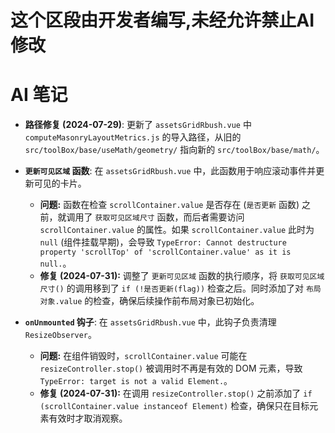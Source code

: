 # 这个区段由开发者编写,未经允许禁止AI修改

# AI 笔记

- **路径修复 (2024-07-29)**: 更新了 `assetsGridRbush.vue` 中 `computeMasonryLayoutMetrics.js` 的导入路径，从旧的 `src/toolBox/base/useMath/geometry/` 指向新的 `src/toolBox/base/math/`。
- **`更新可见区域` 函数**: 在 `assetsGridRbush.vue` 中，此函数用于响应滚动事件并更新可见的卡片。
  - **问题:** 函数在检查 `scrollContainer.value` 是否存在 (`是否更新` 函数) 之前，就调用了 `获取可见区域尺寸` 函数，而后者需要访问 `scrollContainer.value` 的属性。如果 `scrollContainer.value` 此时为 `null` (组件挂载早期)，会导致 `TypeError: Cannot destructure property 'scrollTop' of 'scrollContainer.value' as it is null.`。
  - **修复 (2024-07-31):** 调整了 `更新可见区域` 函数的执行顺序，将 `获取可见区域尺寸()` 的调用移到了 `if (!是否更新(flag))` 检查之后。同时添加了对 `布局对象.value` 的检查，确保后续操作前布局对象已初始化。 

- **`onUnmounted` 钩子**: 在 `assetsGridRbush.vue` 中，此钩子负责清理 `ResizeObserver`。
  - **问题:** 在组件销毁时，`scrollContainer.value` 可能在 `resizeController.stop()` 被调用时不再是有效的 DOM 元素，导致 `TypeError: target is not a valid Element.`。
  - **修复 (2024-07-31):** 在调用 `resizeController.stop()` 之前添加了 `if (scrollContainer.value instanceof Element)` 检查，确保只在目标元素有效时才取消观察。 
